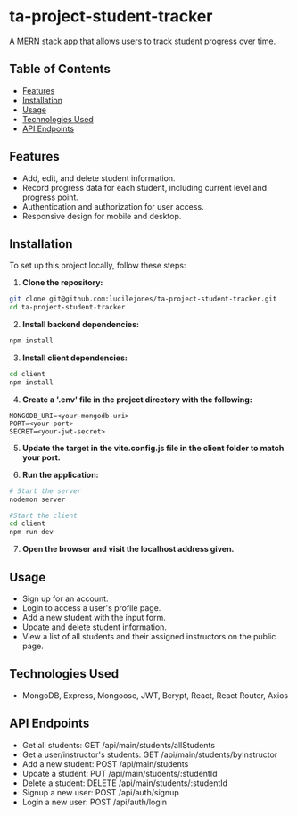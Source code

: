 # ta-project-student-tracker

A MERN stack app that allows users to track student progress over time.

## Table of Contents

- [Features](#features)
- [Installation](#installation)
- [Usage](#usage)
- [Technologies Used](#technologies-used)
- [API Endpoints](#api-endpoints)

## Features

- Add, edit, and delete student information.
- Record progress data for each student, including current level and progress point.
- Authentication and authorization for user access.
- Responsive design for mobile and desktop.

## Installation

To set up this project locally, follow these steps:

1. **Clone the repository:**

```bash
git clone git@github.com:lucilejones/ta-project-student-tracker.git
cd ta-project-student-tracker
```

2. **Install backend dependencies:**

```bash
npm install
```

3. **Install client dependencies:**

```bash
cd client
npm install
```

4. **Create a '.env' file in the project directory with the following:**

```env
MONGODB_URI=<your-mongodb-uri>
PORT=<your-port>
SECRET=<your-jwt-secret>
```

5. **Update the target in the vite.config.js file in the client folder to match your port.**

6. **Run the application:**

```bash
# Start the server
nodemon server

#Start the client
cd client
npm run dev
```

7. **Open the browser and visit the localhost address given.**

## Usage

- Sign up for an account.
- Login to access a user's profile page.
- Add a new student with the input form.
- Update and delete student information.
- View a list of all students and their assigned instructors on the public page.

## Technologies Used

- MongoDB, Express, Mongoose, JWT, Bcrypt, React, React Router, Axios

## API Endpoints

- Get all students: GET /api/main/students/allStudents
- Get a user/instructor's students: GET /api/main/students/byInstructor
- Add a new student: POST /api/main/students
- Update a student: PUT /api/main/students/:studentId
- Delete a student: DELETE /api/main/students/:studentId
- Signup a new user: POST /api/auth/signup
- Login a new user: POST /api/auth/login
